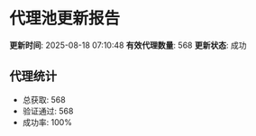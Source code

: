 # 代理池更新报告

**更新时间**: 2025-08-18 07:10:48
**有效代理数量**: 568
**更新状态**:  成功

## 代理统计
- 总获取: 568
- 验证通过: 568
- 成功率: 100%
